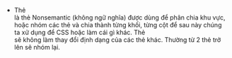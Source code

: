 - Thẻ <div> là thẻ Nonsemantic (không ngữ nghĩa) được dùng để phân chia khu vực, hoặc nhóm các thẻ và chia thành từng khối, từng cột để sau này chúng ta xử dụng để CSS hoặc làm cái gì khác. Thẻ <div> sẽ không làm thay đổi định dạng của các thẻ khác. Thường từ 2 thẻ trở lên sẽ nhóm lại.
